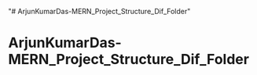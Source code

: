 "# ArjunKumarDas-MERN_Project_Structure_Dif_Folder" 
# ArjunKumarDas-MERN_Project_Structure_Dif_Folder

